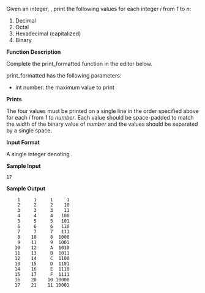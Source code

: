 Given an integer, , print the following values for each integer *i* from *1* to *n*:

1. Decimal
2. Octal
3. Hexadecimal (capitalized)
4. Binary

**Function Description**

Complete the print_formatted function in the editor below.

print_formatted has the following parameters:

* int number: the maximum value to print

**Prints**

The four values must be printed on a single line in the order specified above for each *i* from *1* to *number*. Each value should be space-padded to match the width of the binary value of *number* and the values should be separated by a single space.

**Input Format**

A single integer denoting .


**Sample Input**
```
17
```

**Sample Output**
```
    1     1     1     1
    2     2     2    10
    3     3     3    11
    4     4     4   100
    5     5     5   101
    6     6     6   110
    7     7     7   111
    8    10     8  1000
    9    11     9  1001
   10    12     A  1010
   11    13     B  1011
   12    14     C  1100
   13    15     D  1101
   14    16     E  1110
   15    17     F  1111
   16    20    10 10000
   17    21    11 10001
   ```